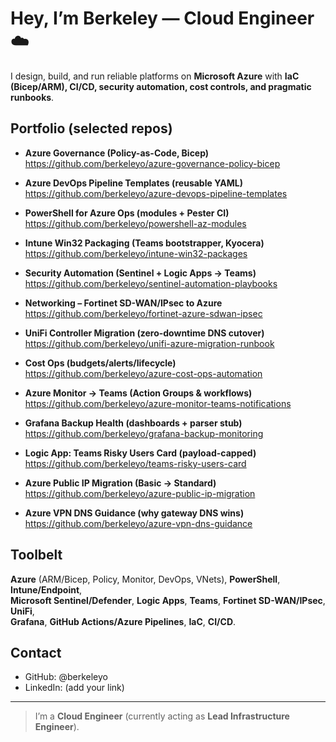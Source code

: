 ﻿# Hey, I’m Berkeley — Cloud Engineer ☁️

I design, build, and run reliable platforms on **Microsoft Azure** with **IaC (Bicep/ARM), CI/CD, security automation, cost controls, and pragmatic runbooks**.

## Portfolio (selected repos)

- **Azure Governance (Policy-as-Code, Bicep)**  
  https://github.com/berkeleyo/azure-governance-policy-bicep

- **Azure DevOps Pipeline Templates (reusable YAML)**  
  https://github.com/berkeleyo/azure-devops-pipeline-templates

- **PowerShell for Azure Ops (modules + Pester CI)**  
  https://github.com/berkeleyo/powershell-az-modules

- **Intune Win32 Packaging (Teams bootstrapper, Kyocera)**  
  https://github.com/berkeleyo/intune-win32-packages

- **Security Automation (Sentinel + Logic Apps → Teams)**  
  https://github.com/berkeleyo/sentinel-automation-playbooks

- **Networking – Fortinet SD-WAN/IPsec to Azure**  
  https://github.com/berkeleyo/fortinet-azure-sdwan-ipsec

- **UniFi Controller Migration (zero-downtime DNS cutover)**  
  https://github.com/berkeleyo/unifi-azure-migration-runbook

- **Cost Ops (budgets/alerts/lifecycle)**  
  https://github.com/berkeleyo/azure-cost-ops-automation

- **Azure Monitor → Teams (Action Groups & workflows)**  
  https://github.com/berkeleyo/azure-monitor-teams-notifications

- **Grafana Backup Health (dashboards + parser stub)**  
  https://github.com/berkeleyo/grafana-backup-monitoring

- **Logic App: Teams Risky Users Card (payload-capped)**  
  https://github.com/berkeleyo/teams-risky-users-card

- **Azure Public IP Migration (Basic → Standard)**  
  https://github.com/berkeleyo/azure-public-ip-migration

- **Azure VPN DNS Guidance (why gateway DNS wins)**  
  https://github.com/berkeleyo/azure-vpn-dns-guidance


## Toolbelt

**Azure** (ARM/Bicep, Policy, Monitor, DevOps, VNets), **PowerShell**, **Intune/Endpoint**,  
**Microsoft Sentinel/Defender**, **Logic Apps**, **Teams**, **Fortinet SD-WAN/IPsec**, **UniFi**,  
**Grafana**, **GitHub Actions/Azure Pipelines**, **IaC**, **CI/CD**.

## Contact

- GitHub: @berkeleyo
- LinkedIn: (add your link)

---
> I’m a **Cloud Engineer** (currently acting as **Lead Infrastructure Engineer**).
